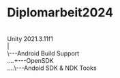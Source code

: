 # Diplomarbeit2024
<br/>
Unity 2021.3.11f1 <br>
| <br>
\---Android Build Support <br>
....+---OpenSDK <br>
....\---Andoid SDK & NDK Tooks <br>
